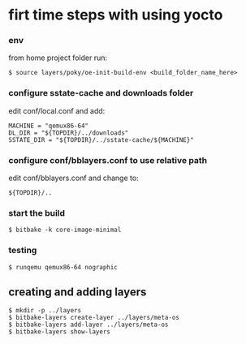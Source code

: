 # firt time steps with using yocto

### env

from home project folder run:

	$ source layers/poky/oe-init-build-env <build_folder_name_here>

### configure sstate-cache and downloads folder

edit conf/local.conf and add:

	MACHINE = "qemux86-64"
	DL_DIR = "${TOPDIR}/../downloads"
	SSTATE_DIR = "${TOPDIR}/../sstate-cache/${MACHINE}"

### configure conf/bblayers.conf to use relative path

edit conf/bblayers.conf and change to:

	${TOPDIR}/..

### start the build

	$ bitbake -k core-image-minimal

### testing

	$ runqemu qemux86-64 nographic

## creating and adding layers

	$ mkdir -p ../layers
	$ bitbake-layers create-layer ../layers/meta-os
	$ bitbake-layers add-layer ../layers/meta-os
	$ bitbake-layers show-layers
